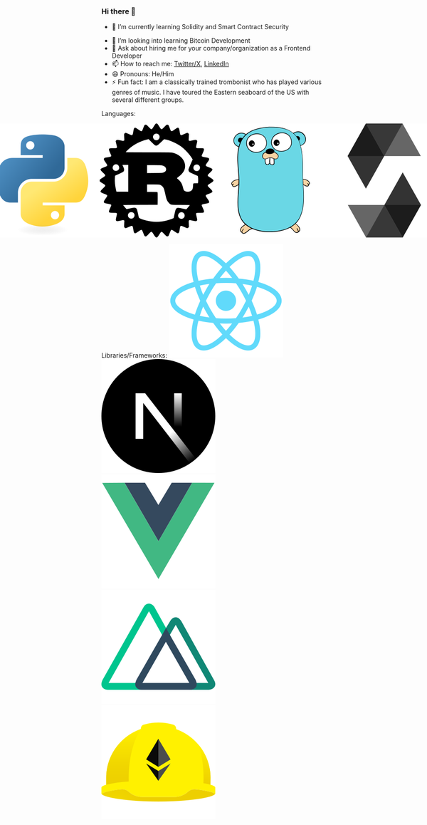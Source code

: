### Hi there 👋

<!-- 🔭 I’m currently working on -->
- 🌱 I’m currently learning Solidity and Smart Contract Security
<!-- - 👯 I’m looking to collaborate on ... -->
- 🤔 I’m looking into learning Bitcoin Development
- 💬 Ask about hiring me for your company/organization as a Frontend Developer
- 📫 How to reach me: [Twitter/X](https://www.twitter.com/0xdcampdev), [LinkedIn](https://www.linkedin.com/in/douglas-campbell-dev)
- 😄 Pronouns: He/Him
- ⚡ Fun fact: I am a classically trained trombonist who has played various genres of music.  I have toured the Eastern seaboard of the US with several different groups.

Languages:
<div style="display:flex; flex-direction: row; justify-content: center;">
<img src="https://raw.githubusercontent.com/devicons/devicon/master/icons/javascript/javascript-original.svg">
<img src="https://raw.githubusercontent.com/devicons/devicon/master/icons/typescript/typescript-original.svg">
<img src="https://raw.githubusercontent.com/devicons/devicon/master/icons/python/python-original.svg">
<img src="https://raw.githubusercontent.com/devicons/devicon/master/icons/rust/rust-original.svg">
<img src="https://raw.githubusercontent.com/devicons/devicon/master/icons/go/go-original.svg">
<img src="https://raw.githubusercontent.com/devicons/devicon/refs/heads/master/icons/solidity/solidity-original.svg">
<img src="https://raw.githubusercontent.com/devicons/devicon/refs/heads/master/icons/vyper/vyper-original.svg">
<img src="https://raw.githubusercontent.com/devicons/devicon/refs/heads/master/icons/elm/elm-original.svg">
</div>

Libraries/Frameworks:
<img src="https://raw.githubusercontent.com/devicons/devicon/master/icons/react/react-original.svg">
<img src="https://raw.githubusercontent.com/devicons/devicon/refs/heads/master/icons/nextjs/nextjs-original.svg">
<img src="https://raw.githubusercontent.com/devicons/devicon/master/icons/vuejs/vuejs-original.svg">
<img src="https://raw.githubusercontent.com/devicons/devicon/refs/heads/master/icons/nuxtjs/nuxtjs-original.svg">
<img src="https://raw.githubusercontent.com/devicons/devicon/refs/heads/master/icons/hardhat/hardhat-original.svg">
